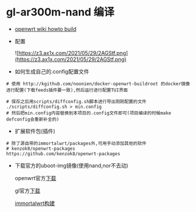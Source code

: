 
# gl-ar300m-nand 编译

- [openwrt wiki howto build](https://openwrt.org/zh-cn/doc/howto/build)

- 配置

  ![https://z3.ax1x.com/2021/05/29/2AGStf.png](https://z3.ax1x.com/2021/05/29/2AGStf.png)


- 如何生成自己的.config配置文件

```shell
# 使用 http://kgithub.com/noonien/docker-openwrt-buildroot 的docker镜像进行配置(下载feeds插件要一致),然后运行进行配置TUI界面

# 保存之后用scripts/diffconfig.sh脚本进行导出刚刚配置的文件
./scripts/diffconfig.sh > min.config
# 然后把min.config内容替换到本项目的.config文件即可(项目编译的时候make defconfig会重新补全的)
```

- 扩展软件包(插件)

```shell
# 除了源自带的immortalwrt/packages外,可用手动添加其他的软件
# kenzok8/openwrt-packages
https://github.com/kenzok8/openwrt-packages
```

- 下载官方的uboot-img镜像(使用nand,nor不去动)

  openwrt官方[下载](https://downloads.openwrt.org/releases/21.02.0-rc1/targets/ath79/nand/)

  gl官方[下载](https://docs.gl-inet.com/en/3/release_notes/gl-ar300m/)

  [immortalwrt构建](https://downloads.immortalwrt.org/releases/21.02.3/targets/ath79/nand/)
